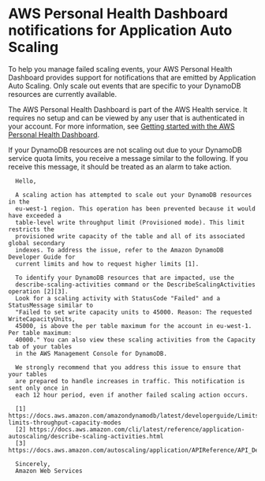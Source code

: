 # AWS Personal Health Dashboard notifications for Application Auto Scaling<a name="monitoring-personal-health-dashboard"></a>

To help you manage failed scaling events, your AWS Personal Health Dashboard provides support for notifications that are emitted by Application Auto Scaling\. Only scale out events that are specific to your DynamoDB resources are currently available\. 

The AWS Personal Health Dashboard is part of the AWS Health service\. It requires no setup and can be viewed by any user that is authenticated in your account\. For more information, see [Getting started with the AWS Personal Health Dashboard](https://docs.aws.amazon.com/health/latest/ug/getting-started-phd.html)\. 

If your DynamoDB resources are not scaling out due to your DynamoDB service quota limits, you receive a message similar to the following\. If you receive this message, it should be treated as an alarm to take action\.

```
  Hello,

  A scaling action has attempted to scale out your DynamoDB resources in the
  eu-west-1 region. This operation has been prevented because it would have exceeded a
  table-level write throughput limit (Provisioned mode). This limit restricts the
  provisioned write capacity of the table and all of its associated global secondary
  indexes. To address the issue, refer to the Amazon DynamoDB Developer Guide for
  current limits and how to request higher limits [1].

  To identify your DynamoDB resources that are impacted, use the 
  describe-scaling-activities command or the DescribeScalingActivities operation [2][3].
  Look for a scaling activity with StatusCode "Failed" and a StatusMessage similar to
  "Failed to set write capacity units to 45000. Reason: The requested WriteCapacityUnits,
  45000, is above the per table maximum for the account in eu-west-1. Per table maximum:
  40000." You can also view these scaling activities from the Capacity tab of your tables 
  in the AWS Management Console for DynamoDB. 

  We strongly recommend that you address this issue to ensure that your tables
  are prepared to handle increases in traffic. This notification is sent only once in 
  each 12 hour period, even if another failed scaling action occurs. 

  [1] https://docs.aws.amazon.com/amazondynamodb/latest/developerguide/Limits.html#default-limits-throughput-capacity-modes
  [2] https://docs.aws.amazon.com/cli/latest/reference/application-autoscaling/describe-scaling-activities.html
  [3] https://docs.aws.amazon.com/autoscaling/application/APIReference/API_DescribeScalingActivities.html
        
  Sincerely, 
  Amazon Web Services
```